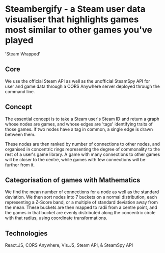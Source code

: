 # Steambergify - a Steam user data visualiser that highlights games most similar to other games you've played

'Steam Wrapped'

## Core

We use the official Steam API as well as the unofficial SteamSpy API for user and game data through a CORS Anywhere server deployed through the command line.

## Concept

The essential concept is to take a Steam user's Steam ID and return a graph whose nodes are games, and whose edges are 'tags' identifying traits of those games. If two nodes have a tag in common, a single edge is drawn between them.

These nodes are then ranked by number of connections to other nodes, and organised in concentric rings representing the degree of commonality to the rest of a user's game library. A game with many connections to other games will be closer to the centre, while games with few connections will be further from it.

## Categorisation of games with Mathematics

We find the mean number of connections for a node as well as the standard deviation. We then sort nodes into 7 buckets on a normal distribution, each representing a Z-Score band, or a multiple of standard deviation away from the mean. These buckets are then mapped to radii from a centre point, and the games in that bucket are evenly distributed along the concentric circle with that radius, using coordinate transformations.

## Technologies

React.JS, CORS Anywhere, Vis.JS, Steam API, & SteamSpy API


